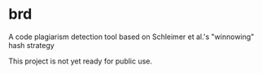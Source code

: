 # brd
A code plagiarism detection tool based on Schleimer et al.'s "winnowing" hash strategy


This project is not yet ready for public use.




